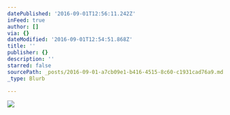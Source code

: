 ```yaml
---
datePublished: '2016-09-01T12:56:11.242Z'
inFeed: true
author: []
via: {}
dateModified: '2016-09-01T12:54:51.868Z'
title: ''
publisher: {}
description: ''
starred: false
sourcePath: _posts/2016-09-01-a7cb09e1-b416-4515-8c60-c1931cad76a9.md
_type: Blurb

---
```

![](https://the-grid-user-content.s3-us-west-2.amazonaws.com/bcbe83dc-aa95-4771-a51e-61680cd854d4.jpg)